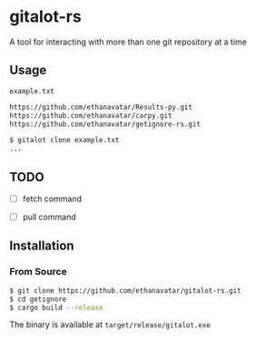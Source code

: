 # gitalot-rs

A tool for interacting with more than one git repository at a time

## Usage

`example.txt`

```txt
https://github.com/ethanavatar/Results-py.git
https://github.com/ethanavatar/carpy.git
https://github.com/ethanavatar/getignore-rs.git
```

```bash
$ gitalot clone example.txt
...
```

## TODO

- [ ] fetch command
- [ ] pull command


## Installation

### From Source

```bash
$ git clone https://github.com/ethanavatar/gitalot-rs.git
$ cd getignore
$ cargo build --release
```

The binary is available at `target/release/gitalot.exe`
